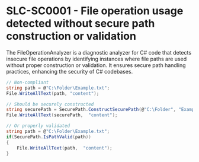 # SLC-SC0001 - File operation usage detected without secure path construction or validation

The FileOperationAnalyzer is a diagnostic analyzer for C# code that detects insecure file operations by identifying instances where file paths are used without proper construction or validation. 
It ensures secure path handling practices, enhancing the security of C# codebases.

````csharp
// Non-compliant
string path = @"C:\Folder\Example.txt";
File.WriteAllText(path, "content"); 

// Should be securely constructed
string securePath = SecurePath.ConstructSecurePath(@"C:\Folder", "Example.txt");
File.WriteAllText(securePath,  "content");

// Or properly validated
string path = @"C:\Folder\Example.txt";
if(SecurePath.IsPathValid(path))
{
	File.WriteAllText(path,  "content");
}
````